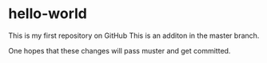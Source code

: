 # hello-world
This is my first repository on GitHub
This is an additon in the master branch.

One hopes that these changes will pass muster and get committed. 

